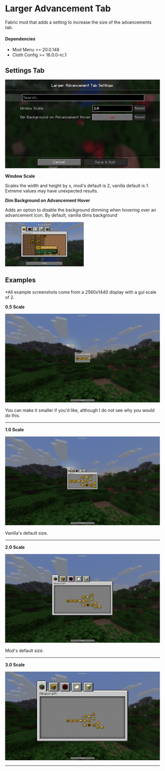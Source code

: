 # Larger Advancement Tab
Fabric mod that adds a setting to increase the size of the advancements tab.

#### Dependencies
- Mod Menu >= 20.0.148
- Cloth Config >= 16.0.0-rc.1

## Settings Tab
<img src="https://github.com/ringlocker/images/blob/main/largeradvancementstab/settings.png?raw=true" alt="screenshot of settings menu" width="512" height="288">

**Window Scale**

Scales the width and height by x, mod's default is 2, vanilla default is 1. Extreme values may have unexpected results.

**Dim Background on Advancement Hover**

Adds an option to disable the background dimming when hovering over an advancement icon. By default, vanilla dims background

<img src="https://github.com/ringlocker/images/blob/main/largeradvancementstab/dim_change.png?raw=true" alt="comparison between background dimming and no background dimming" width="256" height="144">


## Examples
*All example screenshots come from a 2560x1440 display with a gui scale of 2.

**0.5 Scale**

<img src="https://github.com/ringlocker/images/blob/main/largeradvancementstab/0.5.png?raw=true" alt="screenshot of 0.5 Scale" width="512" height="288">

You can make it smaller if you'd like, although I do not see why you would do this.
___
**1.0 Scale**

<img src="https://github.com/ringlocker/images/blob/main/largeradvancementstab/1.0.png?raw=true" alt="screenshot of 1.0 Scale" width="512" height="288">

Vanilla's default size.
___
**2.0 Scale**

<img src="https://github.com/ringlocker/images/blob/main/largeradvancementstab/2.0.png?raw=true" alt="screenshot of 2.0 Scale" width="512" height="288">

Mod's default size.
___
**3.0 Scale**

<img src="https://github.com/ringlocker/images/blob/main/largeradvancementstab/3.0.png?raw=true" alt="screenshot of 3.0 Scale" width="512" height="288">

___
